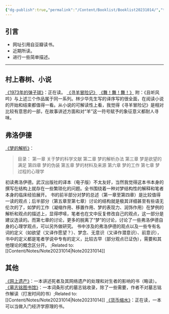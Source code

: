```yaml
---
{"dg-publish":true,"permalink":"/Content/Booklist/Booklist20231014/","title":"书单|231014","dgShowLocalGraph":true,"created":"","updated":""}
---
```


## 引言
- 网址引用自豆瓣读书。
- 近期所读。
- 进行一些简单描述。
---
## 村上春树、小说
[《1973年的弹子球》](https://book.douban.com/subject/3168460/)：正在读。
[《寻羊冒险记》](https://book.douban.com/subject/36344436/)
[《舞！舞！舞！》](https://book.douban.com/subject/30144094/)
附：《且听风吟》与上述三个作品属于同一系列。林少华先生写的译序写的很全面，在阅读小说的开始和结束都值得一看。从小说的可解读性上看，我觉得《寻羊冒险记》是相对比较有意思的一部，在故事讲述方面和对“羊”这一符号赋予的象征意义都耐人寻味。
## 弗洛伊德
[《梦的解析》](https://book.douban.com/subject/20506631/)：

> 目录：
> 第一章 关于梦的科学文献
> 第二章 梦的解析办法
> 第三章 梦是欲望的满足
> 第四章 梦的伪装
> 第五章 梦的材料及来源
> 第六章 梦的工作
> 第七章 梦过程的心理学

初读弗洛伊德。武汉出版社的译本（电子版）不太友好，当然我觉得这本书本身的撰写在结构上就存在一些繁琐化的问题。全书围绕着一种对梦结构性的解释和笔者本身的临床经验展开。
书的前半部分对梦的总述（第一章至第四章）是比较值得一读的观点；后半部分（第五章至第七章）讨论的结构就是极其详细甚至有些语无伦次的了，如梦的工作（凝缩作用、移置作用、梦的表现力、润饰作用）在梦例的解析和观点的描述上，显得啰嗦，笔者也在文中反复修改自己的观点，这一部分是建议选读的。而第七章的讨论，更多的脱离了“梦”的讨论，讨论了一些弗洛伊德自身的心理学观点，可以另外做研究。
书中涉及的弗洛伊德的观点以及一些专有名词的定义（如欲望（又译作愿望？）、梦念、无意识（又译作潜意识）、前意识），书中的定义都是笔者学说中专有的定义，比较古早（部分观点已证伪），需要和其他理论的概念区分开。
;Related to: [[Content/Notes/Note20231014\|Note20231014]]
## 其他
[《网上遗产》](https://book.douban.com/subject/34995584/)：一本讲述死者及其网络遗产的处理和对生者的影响的书（略读）。
[《墓志铭图书馆》](https://book.douban.com/subject/34461222/)：一本词条形式的墓志铭收录，除了一些需要，作者不对墓志铭作解读（打发时间的书）;Related to: [[Content/Notes/Note20231014\|Note20231014]]
[《货币缩水》](https://book.douban.com/subject/35894446/)：正在读，一本可以当做入门经济学原理的书。